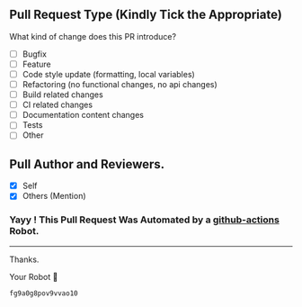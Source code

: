 ## Pull Request Type (Kindly Tick the Appropriate)

What kind of change does this PR introduce?

* [ ] Bugfix
* [ ] Feature
* [ ] Code style update (formatting, local variables)
* [ ] Refactoring (no functional changes, no api changes)
* [ ] Build related changes
* [ ] CI related changes
* [ ] Documentation content changes
* [ ] Tests
* [ ] Other

## Pull Author and Reviewers.

* [x] Self
* [x] Others (Mention)

### Yayy ! This Pull Request Was Automated by a [github-actions](https://github.com/features/actions) Robot.

*** 

Thanks.

Your Robot 🤖

`fg9a0g8pov9vvao10`